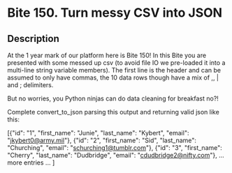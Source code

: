 # Bite 150. Turn messy CSV into JSON 

## Description

At the 1 year mark of our platform here is Bite 150! In this Bite you are presented with some messed up csv (to avoid file IO we pre-loaded it into a multi-line string variable members). The first line is the header and can be assumed to only have commas, the 10 data rows though have a mix of ,, | and ; delimiters.

But no worries, you Python ninjas can do data cleaning for breakfast no?!

Complete convert_to_json parsing this output and returning valid json like this:

[{"id": "1", "first_name": "Junie", "last_name": "Kybert", "email": "jkybert0@army.mil"},
 {"id": "2", "first_name": "Sid", "last_name": "Churching", "email": "schurching1@tumblr.com"},
 {"id": "3", "first_name": "Cherry", "last_name": "Dudbridge", "email": "cdudbridge2@nifty.com"},
 ... more entries ...
]

